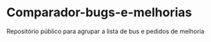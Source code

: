 # Comparador-bugs-e-melhorias
Repositório público para agrupar a lista de bus e pedidos de melhoria
